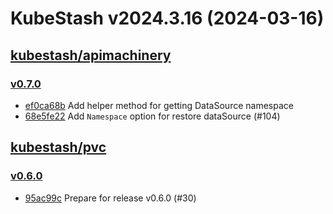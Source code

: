 # KubeStash v2024.3.16 (2024-03-16)


## [kubestash/apimachinery](https://github.com/kubestash/apimachinery)

### [v0.7.0](https://github.com/kubestash/apimachinery/releases/tag/v0.7.0)

- [ef0ca68b](https://github.com/kubestash/apimachinery/commit/ef0ca68b) Add helper method for getting DataSource namespace
- [68e5fe22](https://github.com/kubestash/apimachinery/commit/68e5fe22) Add `Namespace` option for restore dataSource (#104)



## [kubestash/pvc](https://github.com/kubestash/pvc)

### [v0.6.0](https://github.com/kubestash/pvc/releases/tag/v0.6.0)

- [95ac99c](https://github.com/kubestash/pvc/commit/95ac99c) Prepare for release v0.6.0 (#30)



